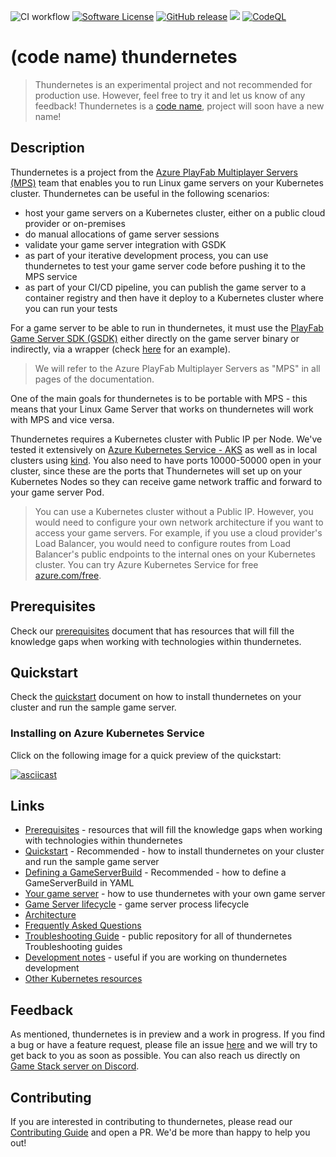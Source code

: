 ![CI workflow](https://github.com/playfab/thundernetes/actions/workflows/main.yml/badge.svg)
[![Software License](https://img.shields.io/badge/license-Apache-brightgreen.svg?style=flat-square)](LICENSE)
[![GitHub release](https://img.shields.io/github/release/playfab/thundernetes.svg)](https://github.com/playfab/thundernetes/releases)
![](https://img.shields.io/badge/status-alpha-red.svg)
[![CodeQL](https://github.com/PlayFab/thundernetes/actions/workflows/codeql-analysis.yml/badge.svg)](https://github.com/PlayFab/thundernetes/actions/workflows/codeql-analysis.yml)

# (code name) thundernetes

> Thundernetes is an experimental project and not recommended for production use. However, feel free to try it and let us know of any feedback! Thundernetes is a [code name](https://github.com/PlayFab/thundernetes/issues/177), project will soon have a new name!

## Description

Thundernetes is a project from the [Azure PlayFab Multiplayer Servers (MPS)](https://docs.microsoft.com/gaming/playfab/features/multiplayer/servers/) team that enables you to run Linux game servers on your Kubernetes cluster. Thundernetes can be useful in the following scenarios:

- host your game servers on a Kubernetes cluster, either on a public cloud provider or on-premises
- do manual allocations of game server sessions
- validate your game server integration with GSDK
- as part of your iterative development process, you can use thundernetes to test your game server code before pushing it to the MPS service
- as part of your CI/CD pipeline, you can publish the game server to a container registry and then have it deploy to a Kubernetes cluster where you can run your tests

For a game server to be able to run in thundernetes, it must use the [PlayFab Game Server SDK (GSDK)](https://github.com/PlayFab/gsdk) either directly on the game server binary or indirectly, via a wrapper (check [here](https://github.com/PlayFab/MpsSamples/tree/master/wrappingGsdk) for an example).

> We will refer to the Azure PlayFab Multiplayer Servers as "MPS" in all pages of the documentation.

One of the main goals for thundernetes is to be portable with MPS - this means that your Linux Game Server that works on thundernetes will work with MPS and vice versa.

Thundernetes requires a Kubernetes cluster with Public IP per Node. We've tested it extensively on [Azure Kubernetes Service - AKS](https://docs.microsoft.com/azure/aks/intro-kubernetes) as well as in local clusters using [kind](https://kind.sigs.k8s.io/). You also need to have ports 10000-50000 open in your cluster, since these are the ports that Thundernetes will set up on your Kubernetes Nodes so they can receive game network traffic and forward to your game server Pod.

> You can use a Kubernetes cluster without a Public IP. However, you would need to configure your own network architecture if you want to access your game servers. For example, if you use a cloud provider's Load Balancer, you would need to configure routes from Load Balancer's public endpoints to the internal ones on your Kubernetes cluster.
> You can try Azure Kubernetes Service for free [azure.com/free](https://azure.com/free).

## Prerequisites

Check our [prerequisites](docs/prerequisites.md) document that has resources that will fill the knowledge gaps when working with technologies within thundernetes. 

## Quickstart

Check the [quickstart](docs/quickstart.md) document on how to install thundernetes on your cluster and run the sample game server. 

### Installing on Azure Kubernetes Service

Click on the following image for a quick preview of the quickstart:

[![asciicast](https://asciinema.org/a/438455.png)](https://asciinema.org/a/438455)

## Links

- [Prerequisites](docs/prerequisites.md) - resources that will fill the knowledge gaps when working with technologies within thundernetes
- [Quickstart](docs/quickstart.md) - Recommended - how to install thundernetes on your cluster and run the sample game server
- [Defining a GameServerBuild](docs/gameserverbuild.md) - Recommended - how to define a GameServerBuild in YAML
- [Your game server](docs/yourgameserver.md) - how to use thundernetes with your own game server
- [Game Server lifecycle](docs/gameserverlifecycle.md) - game server process lifecycle
- [Architecture](docs/architecture.md)
- [Frequently Asked Questions](docs/FAQ.md)
- [Troubleshooting Guide](docs/troubleshooting/README.md) - public repository for all of thundernetes Troubleshooting guides
- [Development notes](docs/development.md) - useful if you are working on thundernetes development
- [Other Kubernetes resources](docs/resources.md)

## Feedback

As mentioned, thundernetes is in preview and a work in progress. If you find a bug or have a feature request, please file an issue [here](https://github.com/PlayFab/thundernetes/issues) and we will try to get back to you as soon as possible. You can also reach us directly on [Game Stack server on Discord](https://discord.gg/gamestack).

## Contributing

If you are interested in contributing to thundernetes, please read our [Contributing Guide](docs/contributing.md) and open a PR. We'd be more than happy to help you out!
